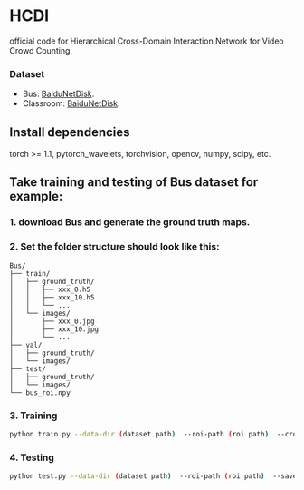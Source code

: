 # HCDI

official code for Hierarchical Cross-Domain Interaction Network for Video Crowd Counting.

### Dataset

* Bus: [BaiduNetDisk](https://pan.baidu.com/s/18YosH0MWtXZQZ5xf3Y9y_A?pwd=nknu).
* Classroom: [BaiduNetDisk](https://pan.baidu.com/s/1fasDO6quWNLVuG_yVMmCCQ?pwd=eehx).

## Install dependencies

torch >= 1.1, pytorch_wavelets, torchvision, opencv, numpy, scipy, etc.

## Take training and testing of Bus dataset for example:
### 1. download Bus and generate the ground truth maps.

### 2. Set the folder structure should look like this:
```
Bus/
├── train/
│   ├── ground_truth/
│   │   ├── xxx_0.h5
│   │   ├── xxx_10.h5
│   │   └── ...
│   └── images/
│       ├── xxx_0.jpg
│       ├── xxx_10.jpg
│       └── ...
├── val/
│   ├── ground_truth/
│   └── images/
├── test/
│   ├── ground_truth/
│   └── images/
└── bus_roi.npy
```
### 3. Training
```bash
python train.py --data-dir (dataset path)  --roi-path (roi path)  --crop-height (num)  --crop-width (num)  --max-epoch (num)
```
### 4. Testing
```bash 
python test.py --data-dir (dataset path)  --roi-path (roi path)  --save-dir (weight's path)
```

